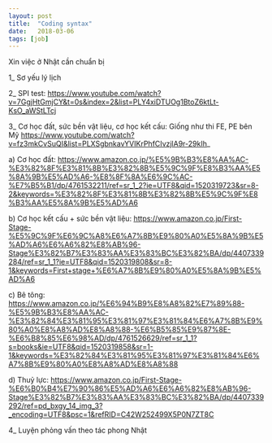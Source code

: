 ```yaml
---
layout: post
title:  "Coding syntax"
date:   2018-03-06
tags: [job]
---
```


Xin việc ở Nhật cần chuẩn bị

1_ Sơ yếu lý lịch

2_ SPI test:
https://www.youtube.com/watch?v=7GgjHtGmjCY&t=0s&index=2&list=PLY4xiDTUOg1BtoZ6ktLt-KsO_aWStLTcj

3_ Cơ học đất, sức bền vật liệu, cơ học kết cấu: Giống như thi FE, PE bên Mỹ
https://www.youtube.com/watch?v=fz3mkCvSuQI&list=PLXSgbnkavYVIKrPhfCIvzjlA9r-29kIh_

a) Cơ học đất:
https://www.amazon.co.jp/%E5%9B%B3%E8%AA%AC-%E3%82%8F%E3%81%8B%E3%82%8B%E5%9C%9F%E8%B3%AA%E5%8A%9B%E5%AD%A6-%E8%8F%8A%E6%9C%AC-%E7%B5%B1/dp/4761532211/ref=sr_1_2?ie=UTF8&qid=1520319723&sr=8-2&keywords=%E3%82%8F%E3%81%8B%E3%82%8B%E5%9C%9F%E8%B3%AA%E5%8A%9B%E5%AD%A6

b) Cơ học kết cấu + sức bền vật liệu:
https://www.amazon.co.jp/First-Stage-%E5%9C%9F%E6%9C%A8%E6%A7%8B%E9%80%A0%E5%8A%9B%E5%AD%A6%E6%A6%82%E8%AB%96-Stage%E3%82%B7%E3%83%AA%E3%83%BC%E3%82%BA/dp/4407339284/ref=sr_1_1?ie=UTF8&qid=1520319808&sr=8-1&keywords=First+stage+%E6%A7%8B%E9%80%A0%E5%8A%9B%E5%AD%A6

c) Bê tông:
https://www.amazon.co.jp/%E6%94%B9%E8%A8%82%E7%89%88-%E5%9B%B3%E8%AA%AC-%E3%82%84%E3%81%95%E3%81%97%E3%81%84%E6%A7%8B%E9%80%A0%E8%A8%AD%E8%A8%88-%E6%B5%85%E9%87%8E-%E6%B8%85%E6%98%AD/dp/4761526629/ref=sr_1_1?s=books&ie=UTF8&qid=1520319858&sr=1-1&keywords=%E3%82%84%E3%81%95%E3%81%97%E3%81%84%E6%A7%8B%E9%80%A0%E8%A8%AD%E8%A8%88

d) Thuỷ lực:
https://www.amazon.co.jp/First-Stage-%E6%B0%B4%E7%90%86%E5%AD%A6%E6%A6%82%E8%AB%96-Stage%E3%82%B7%E3%83%AA%E3%83%BC%E3%82%BA/dp/4407339292/ref=pd_bxgy_14_img_3?_encoding=UTF8&psc=1&refRID=C42W252499X5P0N7ZT8C

4_ Luyện phỏng vấn theo tác phong Nhật

